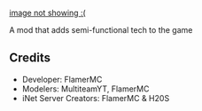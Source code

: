 [image not showing :(](https://github.com/FlamerMC/techdecor/blob/main/title.png)

A mod that adds semi-functional tech to the game
## Credits
- Developer: FlamerMC
- Modelers: MultiteamYT, FlamerMC
- iNet Server Creators: FlamerMC & H20S
